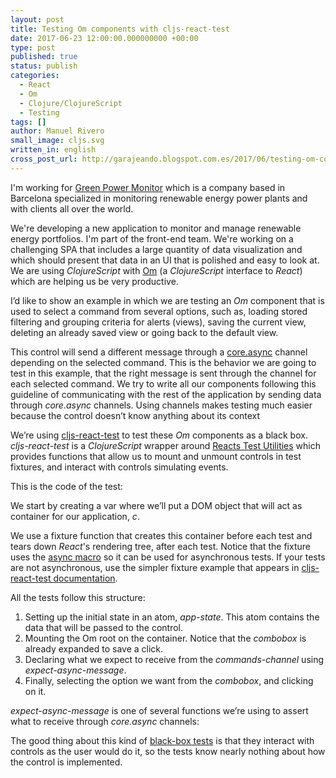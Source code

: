 ```yaml
---
layout: post
title: Testing Om components with cljs-react-test
date: 2017-06-23 12:00:00.000000000 +00:00
type: post
published: true
status: publish
categories:
  - React
  - Om
  - Clojure/ClojureScript
  - Testing
tags: []
author: Manuel Rivero
small_image: cljs.svg
written_in: english
cross_post_url: http://garajeando.blogspot.com.es/2017/06/testing-om-components-with-cljs-react.html
---
```



I'm working for <a href="http://www.greenpowermonitor.com/">Green Power Monitor</a> which is a company based in Barcelona specialized in monitoring renewable energy power plants and with clients all over the world.

We're developing a new application to monitor and manage renewable energy portfolios. I'm part of the front-end team. We're working on a challenging SPA that includes a large quantity of data visualization and which should present that data in an UI that is polished and easy to look at. We are using <i>ClojureScript</i> with <a href="https://github.com/omcljs/om">Om</a> (a <i>ClojureScript</i> interface to <i>React</i>) which are helping us be very productive.

I’d like to show an example in which we are testing an <i>Om</i> component that is used to select a command from several options, such as, loading stored filtering and grouping criteria for alerts (views), saving the current view, deleting an already saved view or going back to the default view.

This control will send a different message through a <a href="https://github.com/clojure/core.async">core.async</a> channel depending on the selected command. This is the behavior we are going to test in this example, that the right message is sent through the channel for each selected command.  We try to write all our components following this guideline of communicating with the rest of the application by sending data through <i>core.async</i> channels. Using channels makes testing much easier because the control doesn’t know anything about its context

We’re using <a href="https://github.com/bensu/cljs-react-test">cljs-react-test</a> to test these <i>Om</i> components as a black box. <i>cljs-react-test</i> is a <i>ClojureScript</i> wrapper around <a href="https://facebook.github.io/react/docs/test-utils.html">Reacts Test Utilities</a> which provides functions that allow us to mount and unmount controls in test fixtures, and interact with controls simulating events.

This is the code of the test:

<script src="https://gist.github.com/trikitrok/095fecc60c31a893c6dc182ae518605d.js"></script>

We start by creating a var where we’ll put a DOM object that will act as container for our application, <i>c</i>. 

We use a fixture function that creates this container before each test and tears down <i>React</i>'s rendering tree, after each test. Notice that the fixture uses the <a href="https://cljs.github.io/api/cljs.test/async">async macro</a> so it can be used for asynchronous tests. If your tests are not asynchronous, use the simpler fixture example that appears in <a href="https://github.com/bensu/cljs-react-test">cljs-react-test documentation</a>.

All the tests follow this structure:

<ol>
<li>Setting up the initial state in an atom, <i>app-state</i>. This atom contains the data that will be passed to the control.</li>
<li>Mounting the Om root on the container. Notice that the <i>combobox</i> is already expanded to save a click.</li>
<li>Declaring what we expect to receive from the <i>commands-channel</i> using <i>expect-async-message</i>.</li>
<li>Finally, selecting the option we want from the <i>combobox</i>, and clicking on it.</li>
</ol>


<i>expect-async-message</i> is one of several functions we’re using to assert what to receive through  <i>core.async</i> channels:

<script src="https://gist.github.com/trikitrok/a39f5fbec6ab0ee0c6f8db68e87a552c.js"></script>

The good thing about this kind of [black-box tests](https://en.wikipedia.org/wiki/Black-box_testing) is that they interact with controls as the user would do it, so the tests know nearly nothing about how the control is implemented.</div>
